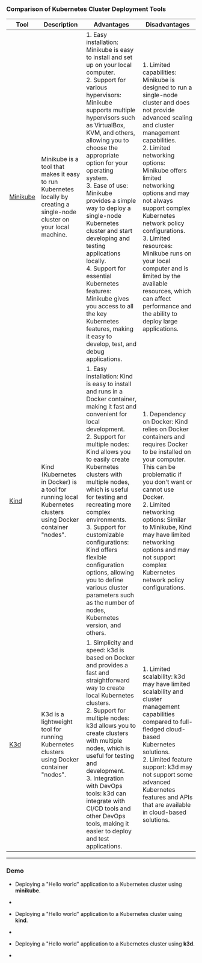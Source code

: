 ### Comparison of Kubernetes Cluster Deployment Tools
| Tool | Description | Advantages | Disadvantages |
| --- | --- | --- | --- |
| [Minikube](https://minikube.sigs.k8s.io/) |Minikube is a tool that makes it easy to run Kubernetes locally by creating a single-node cluster on your local machine. | 1. Easy installation: Minikube is easy to install and set up on your local computer.<br>2.  Support for various hypervisors: Minikube supports multiple hypervisors such as VirtualBox, KVM, and others, allowing you to choose the appropriate option for your operating system.<br>3.  Ease of use: Minikube provides a simple way to deploy a single-node Kubernetes cluster and start developing and testing applications locally.<br>4.  Support for essential Kubernetes features: Minikube gives you access to all the key Kubernetes features, making it easy to develop, test, and debug applications.| 1.  Limited capabilities: Minikube is designed to run a single-node cluster and does not provide advanced scaling and cluster management capabilities.<br>2.  Limited networking options: Minikube offers limited networking options and may not always support complex Kubernetes network policy configurations.<br>3.  Limited resources: Minikube runs on your local computer and is limited by the available resources, which can affect performance and the ability to deploy large applications.|
| [Kind](https://kind.sigs.k8s.io/) | Kind (Kubernetes in Docker) is a tool for running local Kubernetes clusters using Docker container "nodes". |1.  Easy installation: Kind is easy to install and runs in a Docker container, making it fast and convenient for local development.<br>2.  Support for multiple nodes: Kind allows you to easily create Kubernetes clusters with multiple nodes, which is useful for testing and recreating more complex environments.<br>3.  Support for customizable configurations: Kind offers flexible configuration options, allowing you to define various cluster parameters such as the number of nodes, Kubernetes version, and others. |1.  Dependency on Docker: Kind relies on Docker containers and requires Docker to be installed on your computer. This can be problematic if you don't want or cannot use Docker.<br>2.  Limited networking options: Similar to Minikube, Kind may have limited networking options and may not support complex Kubernetes network policy configurations. |
| [K3d](https://k3d.io/) | K3d is a lightweight tool for running Kubernetes clusters using Docker container "nodes". |1.  Simplicity and speed: k3d is based on Docker and provides a fast and straightforward way to create local Kubernetes clusters.<br>2.  Support for multiple nodes: k3d allows you to create clusters with multiple nodes, which is useful for testing and development.<br>3.  Integration with DevOps tools: k3d can integrate with CI/CD tools and other DevOps tools, making it easier to deploy and test applications. |1.  Limited scalability: k3d may have limited scalability and cluster management capabilities compared to full-fledged cloud-based Kubernetes solutions.<br>2.  Limited feature support: k3d may not support some advanced Kubernetes features and APIs that are available in cloud-based solutions. |

---
### Demo
* Deploying a "Hello world" application to a Kubernetes cluster using **minikube**.

-

* Deploying a "Hello world" application to a Kubernetes cluster using **kind**.

-

* Deploying a "Hello world" application to a Kubernetes cluster using **k3d**.

-
